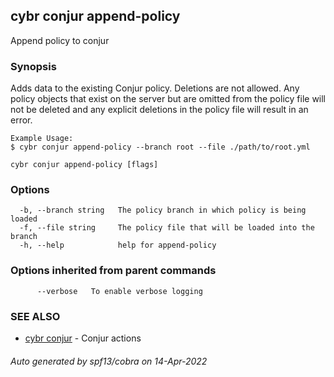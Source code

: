 ## cybr conjur append-policy

Append policy to conjur

### Synopsis

Adds data to the existing Conjur policy. Deletions are not allowed. 
	Any policy objects that exist on the server but are omitted from the policy file will not be deleted and any explicit deletions in the policy file will result in an error.  
	
	Example Usage:
	$ cybr conjur append-policy --branch root --file ./path/to/root.yml

```
cybr conjur append-policy [flags]
```

### Options

```
  -b, --branch string   The policy branch in which policy is being loaded
  -f, --file string     The policy file that will be loaded into the branch
  -h, --help            help for append-policy
```

### Options inherited from parent commands

```
      --verbose   To enable verbose logging
```

### SEE ALSO

* [cybr conjur](cybr_conjur.md)	 - Conjur actions

###### Auto generated by spf13/cobra on 14-Apr-2022
